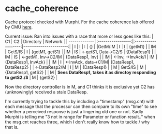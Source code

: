 # cache_coherence
Cache protocol checked with Murphi. For the cache coherence lab offered by CMU [here](https://users.ece.cmu.edu/~bgold/teaching/coherence.html).

Current issue:
Ran into issues with a race that more or less goes like this:
| C1            | C2                | Directory           | Network                |
| ------------- |:-----------------:|:-------------------:|-----------------------:|
| I             | I                 |  I                  | {}                     |
|GetM/IM        | I                 |  I                  | {getM1}                |
| IM            | GetS/IS           | I                   | {getM1, getS1}         |
|IM             | IS                | <-getS1, Data->C2/S | {DataResp1}            |
| IM            | IS                | <-getM1, Inv->C2/IM | {DataResp1, Inv}       |
| IM            | <-Inv, ->InvAck/I | IM                  | {DataResp1, InvAck}    |
| IM            | I                 | <-InvAck, data->C1/M| {DataResp1, DataResp2} |
| <-DataResp2/M | I                 | M                   | {DataResp1}            |
| M             | GetS/IS           | M                   | {DataResp1, getS2}     |
| M             | **Sees DataResp1, takes it as directoy responding to getS2./S** | M | {getS2} |

Now the directory controller is in M, and C1 thinks it is exclusive yet C2 has (unknowingly) received a stale DataResp.

I'm currently trying to tackle this by including a "timestamp" (msg.cnt) with each message that the processor can then compare to its own "time" to see whether a perceived response is just a lingering old one or not. 
Sadly Murphi is telling me "3 not in range for Parameter or function result.." when the msg.cnt reaches three, which I don't really know how to tackle / why that is.

